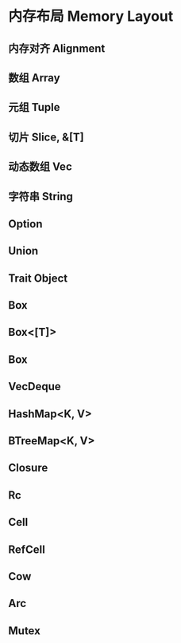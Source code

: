 # 内存布局 Memory Layout

## 内存对齐 Alignment

## 数组 Array

## 元组 Tuple

## 切片 Slice, &[T]

## 动态数组 Vec<T>

## 字符串 String

## Option<T>

## Union

## Trait Object

## Box<T>

## Box<[T]>

## Box<Trait Object>

## VecDeque<T>

## HashMap<K, V>

## BTreeMap<K, V>

## Closure

## Rc<T>

## Cell<T>

## RefCell<T>

## Cow

## Arc<T>

## Mutex<T>
